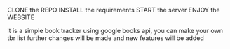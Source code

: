 CLONE the REPO
INSTALL the requirements 
START the server 
ENJOY the WEBSITE 

it is a simple book tracker using google books api, you can make your own tbr list 
further changes will be made and new features will be added 
